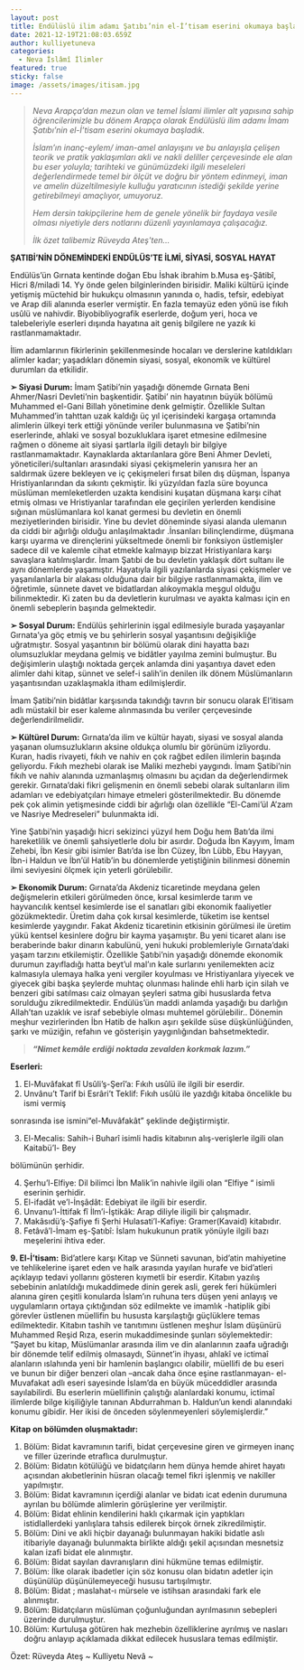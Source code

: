 ```yaml
---
layout: post
title: Endülüslü ilim adamı Şatıbı’nin el-İ’tisam eserini okumaya başladık
date: 2021-12-19T21:08:03.659Z
author: kulliyetuneva
categories:
  - Neva İslâmî İlimler
featured: true
sticky: false
image: /assets/images/itisam.jpg
---
```

<!--StartFragment-->

> *Neva Arapça’dan mezun olan ve temel İslami ilimler alt yapısına sahip öğrencilerimizle bu dönem Arapça olarak Endülüslü ilim adamı İmam Şatıbı’nin el-İ’tisam eserini okumaya başladık.*
>
> *İslam’ın inanç-eylem/ iman-amel anlayışını ve bu anlayışla çelişen teorik ve pratik yaklaşımları akli ve nakli deliller çerçevesinde ele alan bu eser yoluyla; tarihteki ve günümüzdeki ilgili meseleleri değerlendirmede temel bir ölçüt ve doğru bir yöntem edinmeyi, iman ve amelin düzeltilmesiyle kulluğu yaratıcının istediği şekilde yerine getirebilmeyi amaçlıyor, umuyoruz.*
>
> *Hem dersin takipçilerine hem de genele yönelik bir faydaya vesile olması niyetiyle ders notlarını düzenli yayınlamaya çalışacağız.*
>
> *İlk özet talibemiz Rüveyda Ateş'ten...*

**ŞATIBİ’NİN DÖNEMİNDEKİ ENDÜLÜS’TE İLMİ, SİYASİ, SOSYAL HAYAT**

Endülüs’ün Gırnata kentinde doğan Ebu İshak ibrahim b.Musa eş-Şâtibî, Hicri 8/miladi 14. Yy önde gelen bilginlerinden birisidir. Maliki kültürü içinde yetişmiş müctehid bir hukukçu olmasının yanında o, hadis, tefsir, edebiyat ve Arap dili alanında eserler vermiştir. En fazla temayüz eden yönü ise fıkıh usûlü ve nahivdir. Biyobibliyografik eserlerde, doğum yeri, hoca ve talebeleriyle eserleri dışında hayatına ait geniş bilgilere ne yazık ki rastlanmamaktadır.

İlim adamlarının fikirlerinin şekillenmesinde hocaları ve derslerine katıldıkları alimler kadar; yaşadıkları dönemin siyasi, sosyal, ekonomik ve kültürel durumları da etkilidir.

**➢ Siyasi Durum:** İmam Şatibi’nin yaşadığı dönemde Gırnata Beni Ahmer/Nasri Devleti’nin başkentidir. Şatibi’ nin hayatının büyük bölümü Muhammed el-Gani Billah yönetimine denk gelmiştir. Özellikle Sultan Muhammed’in tahttan uzak kaldığı üç yıl içerisindeki kargaşa ortamında alimlerin ülkeyi terk ettiği yönünde veriler bulunmasına ve Şatibi’nin eserlerinde, ahlaki ve sosyal bozukluklara işaret etmesine edilmesine rağmen o döneme ait siyasi şartlarla ilgili detaylı bir bilgiye rastlanmamaktadır. Kaynaklarda aktarılanlara göre Beni Ahmer Devleti, yöneticileri/sultanları arasındaki siyasi çekişmelerin yanısıra her an saldırmak üzere bekleyen ve iç çekişmeleri fırsat bilen dış düşman, İspanya Hristiyanlarından da sıkıntı çekmiştir. İki yüzyıldan fazla süre boyunca müslüman memleketlerden uzakta kendisini kuşatan düşmana karşı cihat etmiş olması ve Hristiyanlar tarafından ele geçirilen yerlerden kendisine sığınan müslümanlara kol kanat germesi bu devletin en önemli meziyetlerinden birisidir. Yine bu devlet döneminde siyasi alanda ulemanın da ciddi bir ağırlığı olduğu anlaşılmaktadır .İnsanları bilinçlendirme, düşmana karşı uyarma ve dirençlerini yükseltmede önemli bir fonksiyon üstlemişler sadece dil ve kalemle cihat etmekle kalmayıp bizzat Hristiyanlara karşı savaşlara katılmışlardır. İmam Şatıbi de bu devletin yaklaşık dört sultanı ile aynı dönemlerde yaşamıştır. Hayatıyla ilgili yazılanlarda siyasi çekişmeler ve yaşanılanlarla bir alakası olduğuna dair bir bilgiye rastlanmamakta, ilim ve öğretimle, sünnete davet ve bidatlardan alıkoymakla meşgul olduğu bilinmektedir. Ki zaten bu da devletlerin kurulması ve ayakta kalması için en önemli sebeplerin başında gelmektedir.

**➢ Sosyal Durum:** Endülüs şehirlerinin işgal edilmesiyle burada yaşayanlar Gırnata’ya göç etmiş ve bu şehirlerin sosyal yaşantısını değişikliğe uğratmıştır. Sosyal yaşantının bir bölümü olarak dini hayatta bazı olumsuzluklar meydana gelmiş ve bidâtler yayılma zemini bulmuştur. Bu değişimlerin ulaştığı noktada gerçek anlamda dini yaşantıya davet eden alimler dahi kitap, sünnet ve selef-i salih’in denilen ilk dönem Müslümanların yaşantısından uzaklaşmakla itham edilmişlerdir.

İmam Şatibi’nin bidâtlar karşısında takındığı tavrın bir sonucu olarak El’itisam adlı müstakil bir eser kaleme alınmasında bu veriler çerçevesinde değerlendirilmelidir.

**➢ Kültürel Durum:** Gırnata’da ilim ve kültür hayatı, siyasi ve sosyal alanda yaşanan olumsuzlukların aksine oldukça olumlu bir görünüm izliyordu. Kuran, hadis rivayeti, fıkıh ve nahiv en çok rağbet edilen ilimlerin başında geliyordu. Fıkıh mezhebi olarak ise Maliki mezhebi yaygındı. İmam Şatibi’nin fıkıh ve nahiv alanında uzmanlaşmış olmasını bu açıdan da değerlendirmek gerekir. Gırnata’daki fikri gelişmenin en önemli sebebi olarak sultanların ilim adamları ve edebiyatçıları himaye etmeleri gösterilmektedir. Bu dönemde pek çok alimin yetişmesinde ciddi bir ağırlığı olan özellikle “El-Cami’ül A’zam ve Nasriye Medreseleri” bulunmakta idi.

Yine Şatıbi’nin yaşadığı hicri sekizinci yüzyıl hem Doğu hem Batı’da ilmi hareketlilik ve önemli şahsiyetlerle dolu bir asırdır. Doğuda İbn Kayyım, İmam Zehebi, İbn Kesir gibi isimler Batı’da ise İbn Cüzey, İbn Lübb, Ebu Hayyan, İbn-i Haldun ve İbn’ül Hatib’in bu dönemlerde yetiştiğinin bilinmesi dönemin ilmi seviyesini ölçmek için yeterli görülebilir.

**➢ Ekonomik Durum:** Gırnata’da Akdeniz ticaretinde meydana gelen değişmelerin etkileri görülmeden önce, kırsal kesimlerde tarım ve hayvancılık kentsel kesimlerde ise el sanatları gibi ekonomik faaliyetler gözükmektedir. Üretim daha çok kırsal kesimlerde, tüketim ise kentsel kesimlerde yaygındır. Fakat Akdeniz ticaretinin etkisinin görülmesi ile üretim yükü kentsel kesinlere doğru bir kayma yaşamıştır. Bu yeni ticaret alanı ise beraberinde bakır dinarın kabulünü, yeni hukuki problemleriyle Gırnata’daki yaşam tarzını etkilemiştir. Özellikle Şatıbi’nin yaşadığı dönemde ekonomik durumun zayıfladığı hatta beyt’ul mal’ın kale surlarını yenilemekten aciz kalmasıyla ulemaya halka yeni vergiler koyulması ve Hristiyanlara yiyecek ve giyecek gibi başka şeylerde muhtaç olunması halinde ehli harb için silah ve benzeri gibi satılması caiz olmayan şeyleri satma gibi hususlarda fetva sorulduğu zikredilmektedir. Endülüs’ün maddi anlamda yaşadığı bu darlığın Allah’tan uzaklık ve israf sebebiyle olması muhtemel görülebilir.. Dönemin meşhur vezirlerinden İbn Hatib de halkın aşırı şekilde süse düşkünlüğünden, şarkı ve müziğin, refahın ve gösterişin yaygınlığından bahsetmektedir.

> ***“Nimet kemâle erdiği noktada zevalden korkmak lazım.”***

**Eserleri:**

1. El-Muvâfakat fî Usûli’ş-Şerî’a: Fıkıh usûlü ile ilgili bir eserdir.
2. Unvânu’t Tarif bi Esrâri’t Teklif: Fıkıh usûlü ile yazdığı kitaba öncelikle bu ismi vermiş

sonrasında ise ismini“el-Muvâfakât” şeklinde değiştirmiştir.

3. El-Mecalis: Sahih-i Buharî isimli hadis kitabının alış-verişlerle ilgili olan Kaitabü’l- Bey

bölümünün şerhidir.

4. Şerhu’l-Elfiye: Dil bilimci İbn Malik’in nahivle ilgili olan “Elfiye “ isimli eserinin şerhidir.
5. El-ifadât ve’l-İnşâdât: Edebiyat ile ilgili bir eserdir.
6. Unvanu’l-İttifak fî İlm’i-İştikâk: Arap diliyle iligili bir çalışmadır.
7. Makâsıdü’ş-Şafiye fi Şerhi Hulasati’l-Kafiye: Gramer(Kavaid) kitabıdır.
8. Fetâvâ’l-İmam eş-Şatıbî: İslam hukukunun pratik yönüyle ilgili bazı meşelerini ihtiva eder.

**9. El-İ’tisam:** Bid’atlere karşı Kitap ve Sünneti savunan, bid’atin mahiyetine ve tehlikelerine işaret eden ve halk arasında yayılan hurafe ve bid’atleri açıklayıp tedavi yollarını gösteren kıymetli bir eserdir. Kitabın yazılış sebebinin anlatıldığı mukaddimede dinin gerek asli, gerek feri hükümleri alanına giren çeşitli konularda İslam’ın ruhuna ters düşen yeni anlayış ve uygulamların ortaya çıktığından söz edilmekte ve imamlık -hatiplik gibi görevler üstlenen müellifin bu hususta karşılaştığı güçlüklere temas edilmektedir. Kitabın tashih ve tanıtımını üstlenen meşhur İslam düşünürü Muhammed Reşid Rıza, eserin mukaddimesinde şunları söylemektedir: “Şayet bu kitap, Müslümanlar arasında ilim ve din alanlarının zaafa uğradığı bir dönemde telif edilmiş olmasaydı, Sünnet’in ihyası, ahlakî ve ictimaî alanların ıslahında yeni bir hamlenin başlangıcı olabilir, müellifi de bu eseri ve bunun bir diğer benzeri olan –ancak daha önce eşine rastlanmayan- el-Muvafakat adlı eseri sayesinde İslam’da en büyük müceddidler arasında sayılabilirdi. Bu eserlerin müellifinin çalıştığı alanlardaki konumu, ictimaî ilimlerde bilge kişiliğiyle tanınan Abdurrahman b. Haldun’un kendi alanındaki konumu gibidir. Her ikisi de önceden söylenmeyenleri söylemişlerdir.”

**Kitap on bölümden oluşmaktadır:**

1. Bölüm: Bidat kavramının tarifi, bidat çerçevesine giren ve girmeyen inanç ve filler üzerinde etraflıca durulmuştur.
2. Bölüm: Bidatın kötülüğü ve bidatçıların hem dünya hemde ahiret hayatı açısından akıbetlerinin hüsran olacağı temel fikri işlenmiş ve nakiller yapılmıştır.
3. Bölüm: Bidat kavramının içerdiği alanlar ve bidatı icat edenin durumuna ayrılan bu bölümde alimlerin görüşlerine yer verilmiştir.
4. Bölüm: Bidat ehlinin kendilerini haklı çıkarmak için yaptıkları istidlallerdeki yanlışlara tahsis edilerek birçok örnek zikredilmiştir.
5. Bölüm: Dini ve akli hiçbir dayanağı bulunmayan hakiki bidatle aslı itibariyle dayanağı bulunmakta birlikte aldığı şekil açısından mesnetsiz kalan izafi bidat ele alınmıştır.
6. Bölüm: Bidat sayılan davranışların dini hükmüne temas edilmiştir.
7. Bölüm: İlke olarak ibadetler için söz konusu olan bidatın adetler için düşünülüp düşünülemeyeceği hususu tartışılmıştır.
8. Bölüm: Bidat ; maslahat-ı mürsele ve istihsan arasındaki fark ele alınmıştır.
9. Bölüm: Bidatçıların müslüman çoğunluğundan ayrılmasının sebepleri üzerinde durulmuştur.
10. Bölüm: Kurtuluşa götüren hak mezhebin özelliklerine ayrılmış ve nasları doğru anlayıp açıklamada dikkat edilecek hususlara temas edilmiştir.

Özet: Rüveyda Ateş \~ Kulliyetu Nevâ \~

<!--EndFragment-->
